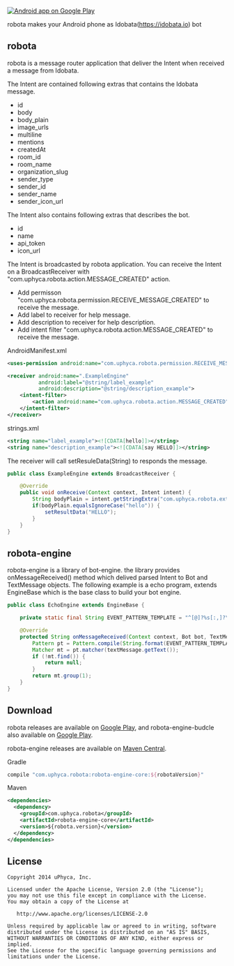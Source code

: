 [![Android app on Google Play](https://developer.android.com/images/brand/en_app_rgb_wo_45.png)](https://play.google.com/store/apps/details?id=com.uphyca.robota)


robota makes your Android phone as Idobata(https://idobata.io) bot


robota
----

robota is a message router application that deliver the Intent when received a message from Idobata.

The Intent are contained following extras that contains the Idobata message.

 - id
 - body
 - body_plain
 - image_urls
 - multiline
 - mentions
 - createdAt
 - room_id
 - room_name
 - organization_slug
 - sender_type
 - sender_id
 - sender_name
 - sender_icon_url

The Intent also contains following extras that describes the bot.

 - id
 - name
 - api_token
 - icon_url

The Intent is broadcasted by robota application.
You can receive the Intent on a BroadcastReceiver with "com.uphyca.robota.action.MESSAGE_CREATED" action.

 - Add permisson "com.uphyca.robota.permission.RECEIVE_MESSAGE_CREATED" to receive the message.
 - Add label to receiver for help message.
 - Add description to receiver for help description.
 - Add intent filter "com.uphyca.robota.action.MESSAGE_CREATED" to receive the message.

AndroidManifest.xml
```XML
<uses-permission android:name="com.uphyca.robota.permission.RECEIVE_MESSAGE_CREATED"/>

<receiver android:name=".ExampleEngine"
          android:label="@string/label_example"
          android:description="@string/description_example">
    <intent-filter>
        <action android:name="com.uphyca.robota.action.MESSAGE_CREATED"/>
    </intent-filter>
</receiver>
```

strings.xml
```XML
<string name="label_example"><![CDATA[hello]]></string>
<string name="description_example"><![CDATA[say HELLO]]></string>
```


The receiver will call setResuleData(String) to responds the message.

```Java
public class ExampleEngine extends BroadcastReceiver {

    @Override
    public void onReceive(Context context, Intent intent) {
        String bodyPlain = intent.getStringExtra("com.uphyca.robota.extra.BODY_PLAIN");
        if(bodyPlain.equalsIgnoreCase("hello")) {
            setResultData("HELLO");
        }
    }
}
```


robota-engine
----

robota-engine is a library of bot-engine.
the library provides onMessageReceived() method which delived parsed Intent to Bot and TextMessage objects.
The following example is a echo program, extends EngineBase which is the base class to build your bot engine.

```Java
public class EchoEngine extends EngineBase {

    private static final String EVENT_PATTERN_TEMPLATE = "^[@]?%s[:,]?\\s*(?:echo\\s*((.*)?)$)";

    @Override
    protected String onMessageReceived(Context context, Bot bot, TextMessage textMessage) {
        Pattern pt = Pattern.compile(String.format(EVENT_PATTERN_TEMPLATE, bot.getName()), Pattern.CASE_INSENSITIVE);
        Matcher mt = pt.matcher(textMessage.getText());
        if (!mt.find()) {
            return null;
        }
        return mt.group(1);
    }
}
```


Download
-----

robota releases are available on [Google Play](https://play.google.com/store/apps/details?id=com.uphyca.robota), and robota-engine-budcle also available on [Google Play](https://play.google.com/store/apps/details?id=com.uphyca.robota). 

robota-engine releases are available on [Maven Central](http://search.maven.org/#search%7Cga%7C1%7Ca%3A%22robota-engine-core%22).

Gradle
```groovy
compile "com.uphyca.robota:robota-engine-core:${robotaVersion}"
```

Maven
```xml
<dependencies>
  <dependency>
    <groupId>com.uphyca.robota</groupId>
    <artifactId>robota-engine-core</artifactId>
    <version>${robota.version}</version>
  </dependency>
</dependencies>
```


License
-------

    Copyright 2014 uPhyca, Inc.

    Licensed under the Apache License, Version 2.0 (the "License");
    you may not use this file except in compliance with the License.
    You may obtain a copy of the License at

       http://www.apache.org/licenses/LICENSE-2.0

    Unless required by applicable law or agreed to in writing, software
    distributed under the License is distributed on an "AS IS" BASIS,
    WITHOUT WARRANTIES OR CONDITIONS OF ANY KIND, either express or implied.
    See the License for the specific language governing permissions and
    limitations under the License.
